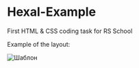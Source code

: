 # Hexal-Example
First HTML &amp; CSS coding task for RS School

Example of the layout:

![Шаблон](https://pp.userapi.com/c858336/v858336562/34b28/EJa7tk5dsis.jpg)

